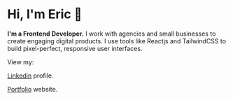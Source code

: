 # Hi, I'm Eric 👋
**I'm a Frontend Developer.**
I work with agencies and small businesses to create engaging digital products.
I use tools like Reactjs and TailwindCSS to build pixel-perfect, responsive user interfaces.

View my: 

[Linkedin](https://www.linkedin.com/in/emurrelldev/) profile.

[Portfolio](https://emurrell.com) website.

<!--
**EMurrell/EMurrell** is a ✨ _special_ ✨ repository because its `README.md` (this file) appears on your GitHub profile.

Here are some ideas to get you started:

- 🔭 I am a freelance Web Developer
- 🌱 I’m currently learning ...
- 👯 I’m looking to collaborate on ...
- 🤔 I’m looking for help with ...
- 💬 Ask me about ...
- 📫 How to reach me: ...
- 😄 Pronouns: ...
- ⚡ Fun fact: ...
-->
